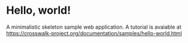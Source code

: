 # Hello, world!

A minimalistic skeleton sample web application. A tutorial is avaiable at
https://crosswalk-project.org/documentation/samples/hello-world.html
